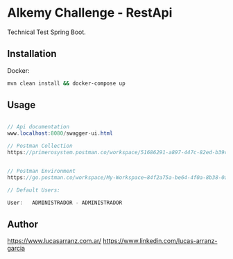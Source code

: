 # Alkemy Challenge - RestApi

Technical Test Spring Boot.

## Installation

Docker:
```bash
mvn clean install && docker-compose up
```

## Usage
```java

// Api documentation
www.localhost:8080/swagger-ui.html

// Postman Collection
https://primerosystem.postman.co/workspace/51686291-a897-447c-82ed-b39ccdcc995d/collection/18340839-60d61dd6-70bd-4264-8df1-141a9cabad09?action=share&creator=18340839


// Postman Environment
https://go.postman.co/workspace/My-Workspace~84f2a75a-be64-4f0a-8b38-0a11cf11fc06/environment/2792137-951b1e05-b588-4df1-82b5-e40b6f8dc777

// Default Users:

User:   ADMINISTRADOR - ADMINISTRADOR
```

## Author

https://www.lucasarranz.com.ar/
https://www.linkedin.com/lucas-arranz-garcia

